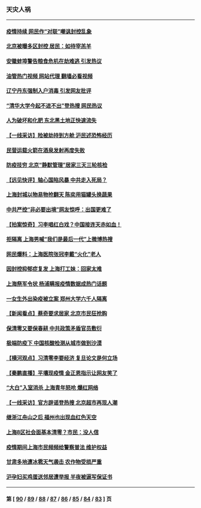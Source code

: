 ### 天灾人祸
---
#### [疫情持续 网民作“对联”嘲讽封控乱象](../../pages/ncid280/n13737182.md?05151645) 
#### [北京被曝多区封控 居民：如待宰羔羊](../../pages/ncid280/n13735980.md?05151645) 
#### [安徽蚌埠警告粮食危机在劫难逃 引发热议](../../pages/ncid280/n13736542.md?05151645) 
#### [油管热门视频 网站代理 翻墙必看视频](http://209.222.30.114:81/youtube.html?05151645)
#### [辽宁丹东强制入户消毒 引发网友批评](../../pages/ncid280/n13736792.md?05151645) 
#### [“清华大学今起不进不出”登热搜 网民热议](../../pages/ncid280/n13736755.md?05151645) 
#### [人为破坏和化肥 东北黑土地正快速流失](../../pages/ncid280/n13736483.md?05151645) 
#### [【一线采访】险被劫持到方舱 沪民述恐怖经历](../../pages/ncid280/n13735476.md?05151645) 
#### [民营运载火箭在酒泉发射再度失败](../../pages/ncid280/n13736353.md?05151645) 
#### [防疫技穷 北京“静默管理”居家三天三轮核检](../../pages/ncid280/n13736366.md?05151645) 
#### [【远见快评】轴心国陷风暴 中共走入死局？](../../pages/ncid280/n13736227.md?05151645) 
#### [上海封城以物易物抢翻天 陈奕用猫罐头换蔬果](../../pages/ncid280/n13736156.md?05151645) 
#### [中共严控“非必要出境”网友惊呼：出国更难了](../../pages/ncid280/n13735911.md?05151645) 
#### [【拍案惊奇】习李唱红白戏？中国接连天赤如血！](../../pages/ncid280/n13735819.md?05151645) 
#### [拒隔离 上海男喊“我们是最后一代”上微博热搜](../../pages/ncid280/n13735808.md?05151645) 
#### [网民爆料：上海医院张冠李戴“火化”老人](../../pages/ncid280/n13735862.md?05151645) 
#### [因封控抑郁症复发 上海打工妹：回家太难](../../pages/ncid280/n13735860.md?05151645) 
#### [上海祭军令状 杨浦瞒报疫情数据成热门话题](../../pages/ncid280/n13735363.md?05151645) 
#### [一女生外出染疫被立案 郑州大学六千人隔离](../../pages/ncid280/n13735283.md?05151645) 
#### [【新闻看点】蔡奇要求居家 北京市民狂抢购](../../pages/ncid280/n13734674.md?05151645) 
#### [保清零又要保春耕 中共政策矛盾官员敷衍](../../pages/ncid280/n13735030.md?05151645) 
#### [极端防疫下 中国核酸检测从城市做到沙漠](../../pages/ncid280/n13734893.md?05151645) 
#### [【横河观点】习清零李要经济 复旦论文是何立场](../../pages/ncid280/n13734952.md?05151645) 
#### [【秦鹏直播】平壤现疫情 金正恩指示让网友笑了](../../pages/ncid280/n13734948.md?05151645) 
#### [“大白”入室消杀 上海青年怒呛 爆红网络](../../pages/ncid280/n13734703.md?05151645) 
#### [【一线采访】官方辟谣登热搜 北京超市再现人潮](../../pages/ncid280/n13734311.md?05151645) 
#### [继浙江舟山之后 福州也出现血红色天空](../../pages/ncid280/n13734275.md?05151645) 
#### [上海8区社会面基本清零？市民：没人信](../../pages/ncid280/n13734326.md?05151645) 
#### [疫情期间上海市民频频给警察普法 维护权益](../../pages/ncid280/n13734139.md?05151645) 
#### [甘肃多地遭冰雹天气袭击 农作物受损严重](../../pages/ncid280/n13734304.md?05151645) 
#### [沪孕妇买鸡蛋送邻居遭举报 半夜被逼写保证书](../../pages/ncid280/n13734168.md?05151645) 

---
#### 第 [ [90](./90.md?05151645) / [89](./89.md?05151645) / [88](./88.md?05151645) / [87](./87.md?05151645) / [86](./86.md?05151645) / [85](./85.md?05151645) / [84](./84.md?05151645) / [83](./83.md?05151645) ] 页
